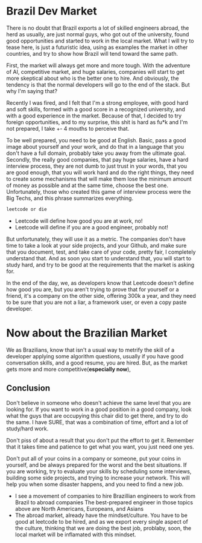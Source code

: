 # Brazil Dev Market

There is no doubt that Brazil exports a lot of skilled engineers abroad, the herd as usually, are just normal guys, who got out of the university, found good opportunities and started to work in the local market. What I will try to tease here, is just a futuristic idea, using as examples the market in other countries, and try to show how Brazil will tend toward the same path.

First, the market will always get more and more tough. With the adventure of AI, competitive market, and huge salaries, companies will start to get more skeptical about who is the better one to hire. And obviously, the tendency is that the normal developers will go to the end of the stack. But why I'm saying that?

Recently I was fired, and I felt that I'm a strong employee, with good hard and soft skills, formed with a good score in a recognized university, and with a good experience in the market. Because of that, I decided to try foreign opportunities, and to my surprise, this shit is hard as fu*k and I'm not prepared, I take +- 4 mouths to perceive that.

To be well prepared, you need to be good at English. Basic, pass a good image about yourself and your work, and do that in a language that you don't have a full domain, probably take you away from the ultimate goal. Secondly, the really good companies, that pay huge salaries, have a hard interview process, they are not dumb to just trust in your words, that you are good enough, that you will work hard and do the right things, they need to create some mechanisms that will make them lose the minimum amount of money as possible and at the same time, choose the best one. Unfortunately, those who created this game of interview process were the Big Techs, and this phrase summarizes everything.

```txt
leetcode or die
```


- Leetcode will define how good you are at work, no!
- Leetcode will define if you are a good engineer, probably not!

But unfortunately, they will use it as a metric. The companies don't have time to take a look at your side projects, and your Github, and make sure that you document, test, and take care of your code, pretty fair, I completely understand that. And as soon you start to understand that, you will start to study hard, and try to be good at the requirements that the market is asking for.

In the end of the day, we, as developers know that Leetcode doesn't define how good you are, but you aren't trying to prove that for yourself or a friend, it's a company on the other side, offering 300k a year, and they need to be sure that you are not a liar, a framework user, or even a copy paste developer.

# Now about the Brazilian Market

We as Brazilians, know that isn't a usual way to metrify the skill of a developer applying some algorithm questions, usually if you have good conversation skills, and a good resume, you are hired. But, as the market gets more and more competitive(**especially now**),


## Conclusion

Don't believe in someone who doesn't achieve the same level that you are looking for. If you want to work in a good position in a good company, look what the guys that are occupying this chair did to get there, and try to do the same. I have SURE, that was a combination of time, effort and a lot of study/hard work.

Don't piss of about a result that you don't put the effort to get it. Remember that it takes time and patience to get what you want, you just need one yes.

Don't put all of your coins in a company or someone, put your coins in yourself, and be always prepared for the worst and the best situations. If you are working, try to evaluate your skills by scheduling some interviews, building some side projects, and trying to increase your network. This will help you when some disaster happens, and you need to find a new job.



- I see a movement of companies to hire Brazillian engineers to work from Brazil to abroad companies
The best-prepared engineer in those topics above are North Americans, Europeans, and Asians
- The abroad market, already have the mindset/culture. You have to be good at leetcode to be hired, and as we export every single aspect of the culture, thinking that we are doing the best job, problaby, soon, the local market will be inflamated with this mindset.
